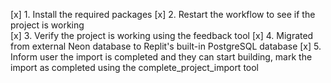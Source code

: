 [x] 1. Install the required packages
[x] 2. Restart the workflow to see if the project is working  
[x] 3. Verify the project is working using the feedback tool
[x] 4. Migrated from external Neon database to Replit's built-in PostgreSQL database
[x] 5. Inform user the import is completed and they can start building, mark the import as completed using the complete_project_import tool